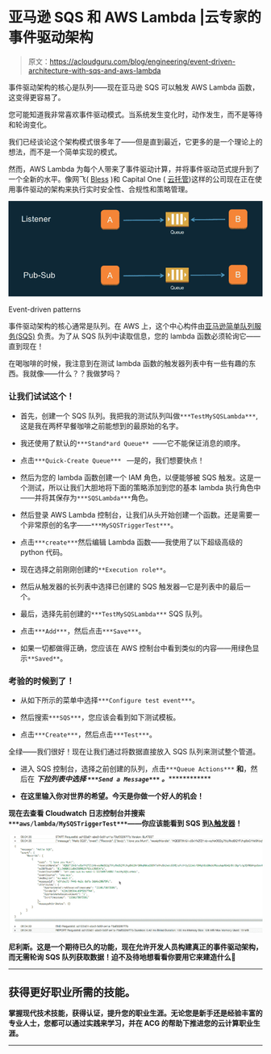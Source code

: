 # 亚马逊 SQS 和 AWS Lambda |云专家的事件驱动架构

> 原文：<https://acloudguru.com/blog/engineering/event-driven-architecture-with-sqs-and-aws-lambda>

事件驱动架构的核心是队列——现在亚马逊 SQS 可以触发 AWS Lambda 函数，这变得更容易了。

您可能知道我非常喜欢事件驱动模式。当系统发生变化时，动作发生，而不是等待和轮询变化。

我们已经谈论这个架构模式很多年了——但是直到最近，它更多的是一个理论上的想法，而不是一个简单实现的模式。

然而，AWS Lambda 为每个人带来了事件驱动计算，并将事件驱动范式提升到了一个全新的水平。像网飞( [Bless](https://github.com/Netflix/bless) )和 Capital One ( [云托管](https://github.com/capitalone/cloud-custodian))这样的公司现在正在使用事件驱动的架构来执行实时安全性、合规性和策略管理。

![Amazon SQS and Lambda create event-driven architecture.](img/f7fdeb4fc248e240f83e5c96123044cc.png)

Event-driven patterns

事件驱动架构的核心通常是队列。在 AWS 上，这个中心构件由[亚马逊简单队列服务(SQS)](https://aws.amazon.com/sqs/) 负责。为了从 SQS 队列中读取信息，您的 lambda 函数必须轮询它——直到现在！

在喝咖啡的时候，我注意到在测试 lambda 函数的触发器列表中有一些有趣的东西。我就像——什么？？我做梦吗？

### 让我们试试这个！

*   首先，创建一个 SQS 队列。我把我的测试队列叫做`***TestMySQSLambda***`,这是我在两杯早餐咖啡之前能想到的最原始的名字。
*   我还使用了默认的`***Stand*ard Queue** `——它不能保证消息的顺序。
*   点击`***Quick-Create Queue*** ` —是的，我们想要快点！

*   然后为您的 lambda 函数创建一个 IAM 角色，以便能够被 SQS 触发。这是一个测试，所以让我们大胆地将下面的策略添加到您的基本 lambda 执行角色中——并将其保存为`***SQSLambda***`角色。

*   然后登录 AWS Lambda 控制台，让我们从头开始创建一个函数。还是需要一个非常原创的名字——`***MySQSTriggerTest***`。

*   点击`***create***`然后编辑 Lambda 函数——我使用了以下超级高级的 python 代码。

*   现在选择之前刚刚创建的`**Execution role**`。

*   然后从触发器的长列表中选择已创建的 SQS 触发器—它是列表中的最后一个。

*   最后，选择先前创建的`***TestMySQSLambda***` SQS 队列。
*   点击`***Add***`，然后点击`***Save***`。
*   如果一切都做得正确，您应该在 AWS 控制台中看到类似的内容——用绿色显示`**Saved**`。

### 考验的时候到了！

*   从如下所示的菜单中选择`***Configure test event***`。

*   然后搜索`***SQS***`，您应该会看到如下测试模板。

*   点击`***Create***`，然后点击`***Test***`。

全绿——我们很好！现在让我们通过将数据直接放入 SQS 队列来测试整个管道。

*   进入 SQS 控制台，选择之前创建的队列，点击`***Queue Actions***` **和**，然后在 ***下拉列表中选择 **`***Send a Message***` **。*******************

*   ****在这里输入你对世界的希望。今天是你做一个好人的机会！****

****现在去查看 Cloudwatch 日志控制台并搜索`***aws/lambda/MySQSTriggerTest***`——你应该能看到 SQS 到[λ触发器](https://acloudguru.com/hands-on-labs/setting-up-lambda-functions-with-s3-event-triggers)！****

****![Developers can build event-driven architecture with Amazon SQS and AWS Lambda. ](img/fedc1c7e7c150f2a485ab75b7fd73791.png)****

****尼利斯。这是一个期待已久的功能，现在允许开发人员构建真正的事件驱动架构，而无需轮询 SQS 队列获取数据！迫不及待地想看看你要用它来建造什么🙂****

* * *

## ****获得更好职业所需的技能。****

****掌握现代技术技能，获得认证，提升您的职业生涯。无论您是新手还是经验丰富的专业人士，您都可以通过实践来学习，并在 ACG 的帮助下推进您的云计算职业生涯。****

* * *